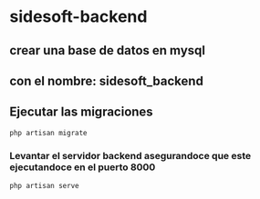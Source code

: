 # sidesoft-backend

## crear una base de datos en mysql
## con el nombre: sidesoft_backend

## Ejecutar las migraciones
```
php artisan migrate
```

### Levantar el servidor backend asegurandoce que este ejecutandoce en el puerto 8000
```
php artisan serve
```